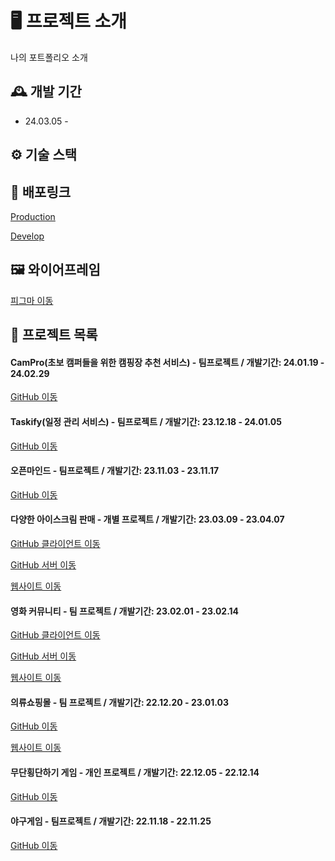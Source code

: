 # 🖥️ 프로젝트 소개
나의 포트폴리오 소개
<br>

## 🕰️ 개발 기간
* 24.03.05 - 

## ⚙️ 기술 스택


## 🔗 배포링크

<a href="https://my-portfolio-mu-azure.vercel.app/" >Production</a>

<a href="https://develop-portfolio.vercel.app/" >Develop</a>

## 🖼️ 와이어프레임
<a href="https://www.figma.com/file/vC8O0mYAs588et08Um16NJ/%ED%8F%AC%ED%8A%B8%ED%8F%B4%EB%A6%AC%EC%98%A4-%EB%AA%A8%EC%9D%8C?type=design&node-id=0%3A1&mode=design&t=pbjUO4m00BGMxQLY-1" >피그마 이동</a>

## 📌 프로젝트 목록

#### CamPro(초보 캠퍼들을 위한 캠핑장 추천 서비스) - 팀프로젝트 / 개발기간: 24.01.19 - 24.02.29
<a href="https://github.com/teamCampro/campro_FE" >GitHub 이동</a>

#### Taskify(일정 관리 서비스) - 팀프로젝트 / 개발기간: 23.12.18 - 24.01.05
<a href="https://github.com/Peachy-Peachy/Taskify" >GitHub 이동</a>

#### 오픈마인드 - 팀프로젝트 / 개발기간: 23.11.03 - 23.11.17
<a href="https://github.com/Team2-Project-OpenMind/OpenMind_Team2" >GitHub 이동</a>

#### 다양한 아이스크림 판매 - 개별 프로젝트 / 개발기간: 23.03.09 - 23.04.07
<a href="https://github.com/namminimi/ice-cream" >GitHub 클라이언트 이동</a>

<a href="https://github.com/namminimi/ice-cream-server" >GitHub 서버 이동</a>

<a href="https://ice-cream-iota.vercel.app/" >웹사이트 이동</a>

#### 영화 커뮤니티 - 팀 프로젝트 / 개발기간: 23.02.01 - 23.02.14
<a href="https://github.com/namminimi/movie-react" >GitHub 클라이언트 이동</a>

<a href="https://github.com/namminimi/movie-server2" >GitHub 서버 이동</a>

<a href="https://movie-react-khaki.vercel.app/" >웹사이트 이동</a>

#### 의류쇼핑몰 - 팀 프로젝트 / 개발기간: 22.12.20 - 23.01.03
<a href="https://github.com/namminimi/shopping" >GitHub 이동</a>

<a href="http://uou413.dothome.co.kr/shopping/index.php" >웹사이트 이동</a>

#### 무단횡단하기 게임 - 개인 프로젝트 / 개발기간: 22.12.05 - 22.12.14
<a href="https://github.com/namminimi/crazyGame-project2" >GitHub 이동</a>

#### 야구게임 - 팀프로젝트 / 개발기간: 22.11.18 - 22.11.25
<a href="https://github.com/namminimi/baseball-project1" >GitHub 이동</a>













